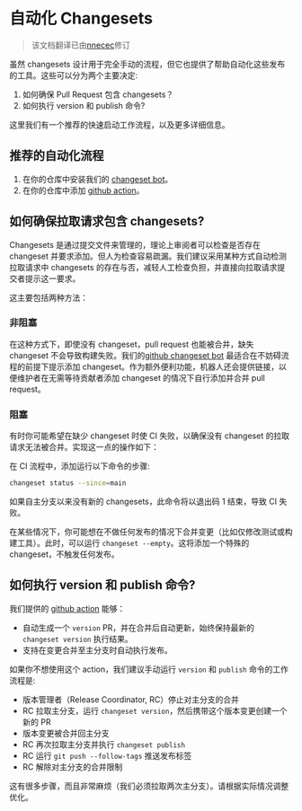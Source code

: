 # 自动化 Changesets

> 该文档翻译已由[nnecec](https://github.com/nnecec)修订

虽然 changesets 设计用于完全手动的流程，但它也提供了帮助自动化这些发布的工具。这些可以分为两个主要决定:

1. 如何确保 Pull Request 包含 changesets？
2. 如何执行 version 和 publish 命令?

这里我们有一个推荐的快速启动工作流程，以及更多详细信息。

## 推荐的自动化流程

1. 在你的仓库中安装我们的 [changeset bot](https://github.com/apps/changeset-bot)。
2. 在你的仓库中添加 [github action](https://github.com/changesets/action)。

## 如何确保拉取请求包含 changesets?

Changesets 是通过提交文件来管理的，理论上审阅者可以检查是否存在 changeset 并要求添加。但人为检查容易疏漏。我们建议采用某种方式自动检测拉取请求中 changesets 的存在与否，减轻人工检查负担，并直接向拉取请求提交者提示这一要求。

这主要包括两种方法：

### 非阻塞

在这种方式下，即使没有 changeset，pull request 也能被合并，缺失 changeset 不会导致构建失败。我们的[github changeset bot](https://github.com/apps/changeset-bot) 最适合在不妨碍流程的前提下提示添加 changeset。作为额外便利功能，机器人还会提供链接，以便维护者在无需等待贡献者添加 changeset 的情况下自行添加并合并 pull request。

### 阻塞

有时你可能希望在缺少 changeset 时使 CI 失败，以确保没有 changeset 的拉取请求无法被合并。实现这一点的操作如下：

在 CI 流程中，添加运行以下命令的步骤:

```bash
changeset status --since=main
```

如果自主分支以来没有新的 changesets，此命令将以退出码 1 结束，导致 CI 失败。

在某些情况下，你可能想在不做任何发布的情况下合并变更（比如仅修改测试或构建工具）。此时，可以运行 `changeset --empty`。这将添加一个特殊的 changeset，不触发任何发布。

## 如何执行 version 和 publish 命令?

我们提供的 [github action](https://github.com/changesets/action) 能够：

- 自动生成一个 `version` PR，并在合并后自动更新，始终保持最新的 `changeset version` 执行结果。
- 支持在变更合并至主分支时自动执行发布。

如果你不想使用这个 action，我们建议手动运行 `version` 和 `publish` 命令的工作流程是:

- 版本管理者（Release Coordinator, RC）停止对主分支的合并
- RC 拉取主分支，运行 `changeset version`，然后携带这个版本变更创建一个新的 PR
- 版本变更被合并回主分支
- RC 再次拉取主分支并执行 `changeset publish`
- RC 运行 `git push --follow-tags` 推送发布标签
- RC 解除对主分支的合并限制

这有很多步骤，而且非常麻烦（我们必须拉取两次主分支）。请根据实际情况调整优化。
